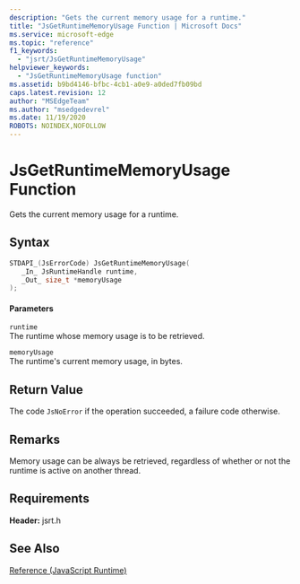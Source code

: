 ```yaml
---
description: "Gets the current memory usage for a runtime."
title: "JsGetRuntimeMemoryUsage Function | Microsoft Docs"
ms.service: microsoft-edge
ms.topic: "reference"
f1_keywords: 
  - "jsrt/JsGetRuntimeMemoryUsage"
helpviewer_keywords: 
  - "JsGetRuntimeMemoryUsage function"
ms.assetid: b9bd4146-bfbc-4cb1-a0e9-a0ded7fb09bd
caps.latest.revision: 12
author: "MSEdgeTeam"
ms.author: "msedgedevrel"
ms.date: 11/19/2020
ROBOTS: NOINDEX,NOFOLLOW
---
```

# JsGetRuntimeMemoryUsage Function

Gets the current memory usage for a runtime.  
  
## Syntax  
  
```cpp  
STDAPI_(JsErrorCode) JsGetRuntimeMemoryUsage(  
   _In_ JsRuntimeHandle runtime,  
   _Out_ size_t *memoryUsage  
);  
```  
  
#### Parameters  
 `runtime`  
 The runtime whose memory usage is to be retrieved.  
  
 `memoryUsage`  
 The runtime's current memory usage, in bytes.  
  
## Return Value  
 The code `JsNoError` if the operation succeeded, a failure code otherwise.  
  
## Remarks  
 Memory usage can be always be retrieved, regardless of whether or not the runtime is active on another thread.  
  
## Requirements  
 **Header:** jsrt.h  
  
## See Also  
 [Reference (JavaScript Runtime)](../chakra-hosting/reference-javascript-runtime.md)
